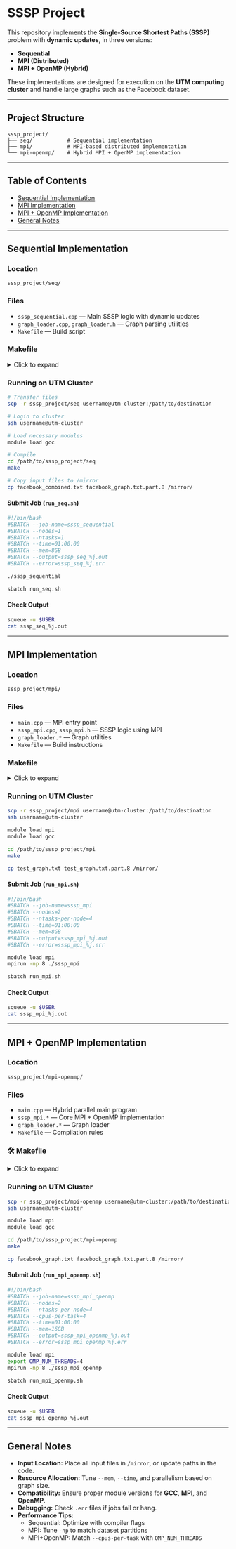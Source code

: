 # SSSP Project

This repository implements the **Single-Source Shortest Paths (SSSP)** problem with **dynamic updates**, in three versions:

- **Sequential**
- **MPI (Distributed)**
- **MPI + OpenMP (Hybrid)**

These implementations are designed for execution on the **UTM computing cluster** and handle large graphs such as the Facebook dataset.

---

## Project Structure

```
sssp_project/
├── seq/           # Sequential implementation
├── mpi/           # MPI-based distributed implementation
└── mpi-openmp/    # Hybrid MPI + OpenMP implementation
```

---

## Table of Contents

- [Sequential Implementation](#-sequential-implementation)
- [MPI Implementation](#-mpi-implementation)
- [MPI + OpenMP Implementation](#-mpi--openmp-implementation)
- [General Notes](#-general-notes)

---

## Sequential Implementation

### Location
`sssp_project/seq/`

### Files
- `sssp_sequential.cpp` — Main SSSP logic with dynamic updates  
- `graph_loader.cpp`, `graph_loader.h` — Graph parsing utilities  
- `Makefile` — Build script  

### Makefile
<details>
<summary>Click to expand</summary>

```makefile
CC = g++
CFLAGS = -O2 -std=c++17
LDFLAGS =

all: sssp_sequential

sssp_sequential: sssp_sequential.o graph_loader.o
	$(CC) $(CFLAGS) $(LDFLAGS) -o sssp_sequential sssp_sequential.o graph_loader.o

sssp_sequential.o: sssp_sequential.cpp graph_loader.h
	$(CC) $(CFLAGS) -c sssp_sequential.cpp

graph_loader.o: graph_loader.cpp graph_loader.h
	$(CC) $(CFLAGS) -c graph_loader.cpp

clean:
	rm -f *.o sssp_sequential
```
</details>

### Running on UTM Cluster

```bash
# Transfer files
scp -r sssp_project/seq username@utm-cluster:/path/to/destination

# Login to cluster
ssh username@utm-cluster

# Load necessary modules
module load gcc

# Compile
cd /path/to/sssp_project/seq
make

# Copy input files to /mirror
cp facebook_combined.txt facebook_graph.txt.part.8 /mirror/
```

#### Submit Job (`run_seq.sh`)
```bash
#!/bin/bash
#SBATCH --job-name=sssp_sequential
#SBATCH --nodes=1
#SBATCH --ntasks=1
#SBATCH --time=01:00:00
#SBATCH --mem=8GB
#SBATCH --output=sssp_seq_%j.out
#SBATCH --error=sssp_seq_%j.err

./sssp_sequential
```
```bash
sbatch run_seq.sh
```

#### Check Output
```bash
squeue -u $USER
cat sssp_seq_%j.out
```

---

## MPI Implementation

### Location
`sssp_project/mpi/`

### Files
- `main.cpp` — MPI entry point  
- `sssp_mpi.cpp`, `sssp_mpi.h` — SSSP logic using MPI  
- `graph_loader.*` — Graph utilities  
- `Makefile` — Build instructions  

### Makefile
<details>
<summary>Click to expand</summary>

```makefile
CC = mpicxx
CFLAGS = -O2 -std=c++17
LDFLAGS =

all: sssp_mpi

sssp_mpi: main.o sssp_mpi.o graph_loader.o
	$(CC) $(CFLAGS) $(LDFLAGS) -o sssp_mpi main.o sssp_mpi.o graph_loader.o

main.o: main.cpp sssp_mpi.h graph_loader.h
	$(CC) $(CFLAGS) -c main.cpp

sssp_mpi.o: sssp_mpi.cpp sssp_mpi.h graph_loader.h
	$(CC) $(CFLAGS) -c sssp_mpi.cpp

graph_loader.o: graph_loader.cpp graph_loader.h
	$(CC) $(CFLAGS) -c graph_loader.cpp

clean:
	rm -f *.o sssp_mpi
```
</details>

### Running on UTM Cluster

```bash
scp -r sssp_project/mpi username@utm-cluster:/path/to/destination
ssh username@utm-cluster

module load mpi
module load gcc

cd /path/to/sssp_project/mpi
make

cp test_graph.txt test_graph.txt.part.8 /mirror/
```

#### Submit Job (`run_mpi.sh`)
```bash
#!/bin/bash
#SBATCH --job-name=sssp_mpi
#SBATCH --nodes=2
#SBATCH --ntasks-per-node=4
#SBATCH --time=01:00:00
#SBATCH --mem=8GB
#SBATCH --output=sssp_mpi_%j.out
#SBATCH --error=sssp_mpi_%j.err

module load mpi
mpirun -np 8 ./sssp_mpi
```
```bash
sbatch run_mpi.sh
```

#### Check Output
```bash
squeue -u $USER
cat sssp_mpi_%j.out
```

---

## MPI + OpenMP Implementation

### Location
`sssp_project/mpi-openmp/`

### Files
- `main.cpp` — Hybrid parallel main program  
- `sssp_mpi.*` — Core MPI + OpenMP implementation  
- `graph_loader.*` — Graph loader  
- `Makefile` — Compilation rules  

### 🛠️ Makefile
<details>
<summary>Click to expand</summary>

```makefile
CC = mpicxx
CFLAGS = -O2 -std=c++17 -fopenmp
LDFLAGS = -fopenmp

all: sssp_mpi_openmp

sssp_mpi_openmp: main.o sssp_mpi.o graph_loader.o
	$(CC) $(CFLAGS) $(LDFLAGS) -o sssp_mpi_openmp main.o sssp_mpi.o graph_loader.o

main.o: main.cpp sssp_mpi.h graph_loader.h
	$(CC) $(CFLAGS) -c main.cpp

sssp_mpi.o: sssp_mpi.cpp sssp_mpi.h graph_loader.h
	$(CC) $(CFLAGS) -c sssp_mpi.cpp

graph_loader.o: graph_loader.cpp graph_loader.h
	$(CC) $(CFLAGS) -c graph_loader.cpp

clean:
	rm -f *.o sssp_mpi_openmp
```
</details>

### Running on UTM Cluster

```bash
scp -r sssp_project/mpi-openmp username@utm-cluster:/path/to/destination
ssh username@utm-cluster

module load mpi
module load gcc

cd /path/to/sssp_project/mpi-openmp
make

cp facebook_graph.txt facebook_graph.txt.part.8 /mirror/
```

#### Submit Job (`run_mpi_openmp.sh`)
```bash
#!/bin/bash
#SBATCH --job-name=sssp_mpi_openmp
#SBATCH --nodes=2
#SBATCH --ntasks-per-node=4
#SBATCH --cpus-per-task=4
#SBATCH --time=01:00:00
#SBATCH --mem=16GB
#SBATCH --output=sssp_mpi_openmp_%j.out
#SBATCH --error=sssp_mpi_openmp_%j.err

module load mpi
export OMP_NUM_THREADS=4
mpirun -np 8 ./sssp_mpi_openmp
```
```bash
sbatch run_mpi_openmp.sh
```

#### Check Output
```bash
squeue -u $USER
cat sssp_mpi_openmp_%j.out
```

---

## General Notes

- **Input Location:** Place all input files in `/mirror`, or update paths in the code.
- **Resource Allocation:** Tune `--mem`, `--time`, and parallelism based on graph size.
- **Compatibility:** Ensure proper module versions for **GCC**, **MPI**, and **OpenMP**.
- **Debugging:** Check `.err` files if jobs fail or hang.
- **Performance Tips:**
  - Sequential: Optimize with compiler flags
  - MPI: Tune `-np` to match dataset partitions
  - MPI+OpenMP: Match `--cpus-per-task` with `OMP_NUM_THREADS`
